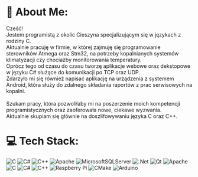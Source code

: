 # 💫 About Me:
Cześć! <br>Jestem programistą z okolic Cieszyna specjalizującym się w językach z rodziny C. <br>Aktualnie pracuję w firmie, w której zajmuję się programowanie sterowników Atmega oraz Stm32, na potrzeby kopalnianych systemów klimatyzacji czy chociażby monitorowania temperatury.<br>Oprócz tego od czasu do czasu tworzę aplikacje webowe oraz dekstopowe w języku C# służące do komunikacji po TCP oraz UDP.<br>Zdarzyło mi się również napisać aplikację na urządzenia z systemem Android, która służy do zdalnego składania raportów z prac serwisowych na kopalni.<br><br>Szukam pracy, która pozwoliłaby mi na poszerzenie moich kompetencji programistycznych oraz zaoferowała nowe, ciekawe wyzwania.<br>Aktualnie skupiam się głównie na doszlifowywaniu języka C oraz C++.<br>


# 💻 Tech Stack:
![C](https://img.shields.io/badge/c-%2300599C.svg?style=for-the-badge&logo=c&logoColor=white) ![C#](https://img.shields.io/badge/c%23-%23239120.svg?style=for-the-badge&logo=csharp&logoColor=white) ![C++](https://img.shields.io/badge/c++-%2300599C.svg?style=for-the-badge&logo=c%2B%2B&logoColor=white) ![Apache](https://img.shields.io/badge/apache-%23D42029.svg?style=for-the-badge&logo=apache&logoColor=white) ![MicrosoftSQLServer](https://img.shields.io/badge/Microsoft%20SQL%20Server-CC2927?style=for-the-badge&logo=microsoft%20sql%20server&logoColor=white) ![.Net](https://img.shields.io/badge/.NET-5C2D91?style=for-the-badge&logo=.net&logoColor=white) ![Qt](https://img.shields.io/badge/Qt-%23217346.svg?style=for-the-badge&logo=Qt&logoColor=white) ![Apache](https://img.shields.io/badge/apache-%23D42029.svg?style=for-the-badge&logo=apache&logoColor=white) ![C](https://img.shields.io/badge/c-%2300599C.svg?style=for-the-badge&logo=c&logoColor=white) ![C#](https://img.shields.io/badge/c%23-%23239120.svg?style=for-the-badge&logo=csharp&logoColor=white) ![C++](https://img.shields.io/badge/c++-%2300599C.svg?style=for-the-badge&logo=c%2B%2B&logoColor=white) ![Raspberry Pi](https://img.shields.io/badge/-Raspberry_Pi-C51A4A?style=for-the-badge&logo=Raspberry-Pi) ![CMake](https://img.shields.io/badge/CMake-%23008FBA.svg?style=for-the-badge&logo=cmake&logoColor=white) ![Arduino](https://img.shields.io/badge/-Arduino-00979D?style=for-the-badge&logo=Arduino&logoColor=white)
